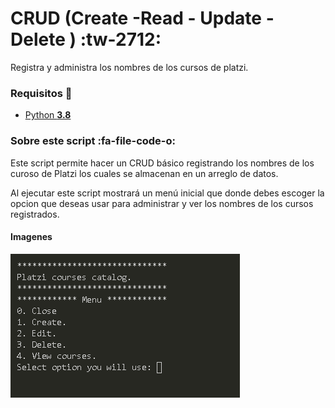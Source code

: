 # CRUD (Create -Read - Update - Delete ) :tw-2712: 
Registra y administra los nombres de los cursos de platzi.

### Requisitos 🔧
- [Python **3.8**](https://www.python.org/downloads/)

### Sobre este script :fa-file-code-o:
Este script permite hacer un CRUD básico registrando los nombres de los curoso de Platzi los cuales se almacenan en un arreglo de datos.

Al ejecutar este script mostrará un menú inicial que donde debes escoger la opcion que deseas usar para administrar y ver los nombres de los cursos registrados.

#### Imagenes
![](https://raw.githubusercontent.com/jromeroc/CRUD/master/src/preview.png)
